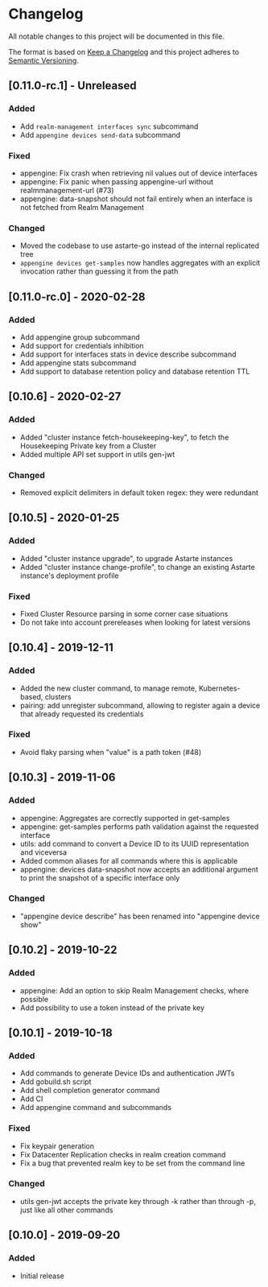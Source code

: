 # Changelog
All notable changes to this project will be documented in this file.

The format is based on [Keep a Changelog](http://keepachangelog.com/en/1.0.0/)
and this project adheres to [Semantic Versioning](http://semver.org/spec/v2.0.0.html).

## [0.11.0-rc.1] - Unreleased
### Added
- Add `realm-management interfaces sync` subcommand
- Add `appengine devices send-data` subcommand

### Fixed
- appengine: Fix crash when retrieving nil values out of device interfaces
- appengine: Fix panic when passing appengine-url without realmmanagement-url (#73)
- appengine: data-snapshot should not fail entirely when an interface is not fetched from Realm Management

### Changed
- Moved the codebase to use astarte-go instead of the internal replicated tree
- `appengine devices get-samples` now handles aggregates with an explicit invocation rather than guessing
  it from the path

## [0.11.0-rc.0] - 2020-02-28
### Added
- Add appengine group subcommand
- Add support for credentials inhibition
- Add support for interfaces stats in device describe subcommand
- Add appengine stats subcommand
- Add support to database retention policy and database retention TTL

## [0.10.6] - 2020-02-27
### Added
- Added "cluster instance fetch-housekeeping-key", to fetch the Housekeeping Private key from a Cluster
- Added multiple API set support in utils gen-jwt

### Changed
- Removed explicit delimiters in default token regex: they were redundant

## [0.10.5] - 2020-01-25
### Added
- Added "cluster instance upgrade", to upgrade Astarte instances
- Added "cluster instance change-profile", to change an existing Astarte instance's deployment profile

### Fixed
- Fixed Cluster Resource parsing in some corner case situations
- Do not take into account prereleases when looking for latest versions

## [0.10.4] - 2019-12-11
### Added
- Added the new cluster command, to manage remote, Kubernetes-based, clusters
- pairing: add unregister subcommand, allowing to register again a device that already requested its
  credentials

### Fixed
- Avoid flaky parsing when "value" is a path token (#48)

## [0.10.3] - 2019-11-06
### Added
- appengine: Aggregates are correctly supported in get-samples
- appengine: get-samples performs path validation against the requested interface
- utils: add command to convert a Device ID to its UUID representation and viceversa
- Added common aliases for all commands where this is applicable
- appengine: devices data-snapshot now accepts an additional argument to print the snapshot of a specific interface only

### Changed
- "appengine device describe" has been renamed into "appengine device show"

## [0.10.2] - 2019-10-22
### Added
- appengine: Add an option to skip Realm Management checks, where possible
- Add possibility to use a token instead of the private key

## [0.10.1] - 2019-10-18
### Added
- Add commands to generate Device IDs and authentication JWTs
- Add gobuild.sh script
- Add shell completion generator command
- Add CI
- Add appengine command and subcommands

### Fixed
- Fix keypair generation
- Fix Datacenter Replication checks in realm creation command
- Fix a bug that prevented realm key to be set from the command line

### Changed
- utils gen-jwt accepts the private key through -k rather than through -p, just like all other commands

## [0.10.0] - 2019-09-20
### Added
- Initial release
